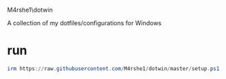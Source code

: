 M4rshe1\dotwin

A collection of my dotfiles/configurations for Windows

# run
```powershell
irm https://raw.githubusercontent.com/M4rshe1/dotwin/master/setup.ps1 | iex
```